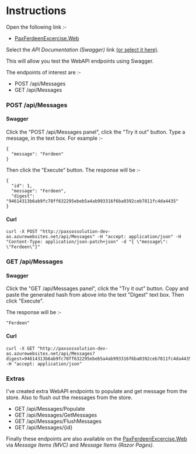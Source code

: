 # Instructions

Open the following link :-

- [PaxFerdeenExcercise.Web](http://paxsossolution-dev-as.azurewebsites.net/)

Select the _API Documentation (Swagger)_ link [(or select it here)](http://paxsossolution-dev-as.azurewebsites.net/swagger/index.html).

This will allow you test the WebAPI endpoints using Swagger.

The endpoints of interest are :-

* POST /api/Messages
* GET /api/Messages

### POST /api/Messages

#### Swagger
Click the "POST /api/Messages panel", click the "Try it out" button.  Type a message, in the text box. For example :-

```
{
  "message": "Ferdeen"
}

```
Then click the "Execute" button.  The response will be :-

```
{
  "id": 1,
  "message": "Ferdeen",
  "digest": "94614313b6ab9fc78ff632295ebeb5a4ab993316f6ba0392ceb7811fc4da4435"
}
```

#### Curl

```
curl -X POST "http://paxsossolution-dev-as.azurewebsites.net/api/Messages" -H "accept: application/json" -H "Content-Type: application/json-patch+json" -d "{ \"message\": \"Ferdeen\"}"
```

### GET /api/Messages

#### Swagger
Click the "GET /api/Messages panel", click the "Try it out" button.  Copy and paste the generated hash from above into the text "Digest" text box.  Then click "Execute".  

The response will be :-

```
"Ferdeen"
```

#### Curl

```
curl -X GET "http://paxsossolution-dev-as.azurewebsites.net/api/Messages?digest=94614313b6ab9fc78ff632295ebeb5a4ab993316f6ba0392ceb7811fc4da4435" -H "accept: application/json"
```



### Extras

I've created extra WebAPI endpoints to populate and get message from the store. Also to flush out the messages from the store.

* GET /api/Messages/Populate
* GET /api/Messages/GetMessages
* GET /api/Messages/FlushMessages
* GET /api/Messages/{id}

Finally these endpoints are also available on the [PaxFerdeenExcercise.Web](http://paxsossolution-dev-as.azurewebsites.net/) via _Message Items (MVC)_ and _Message Items (Razor Pages)_.